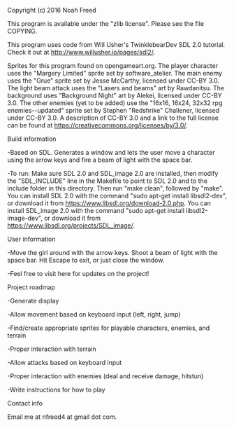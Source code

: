 Copyright (c) 2016 Noah Freed

This program is available under the "zlib license". Please see the file COPYING.

This program uses code from Will Usher's TwinklebearDev SDL 2.0 tutorial. Check it out at http://www.willusher.io/pages/sdl2/.

Sprites for this program found on opengameart.org. 
The player character uses the "Margery Limited" sprite set by software_atelier.
The main enemy uses the "Grue" sprite set by Jesse McCarthy, licensed under CC-BY 3.0.
The light beam attack uses the "Lasers and beams" art by Rawdanitsu.
The background uses "Background Night" art by Alekei, licensed under CC-BY 3.0.
The other enemies (yet to be added) use the "16x16, 16x24, 32x32 rpg enemies--updated" sprite set by Stephen "Redshrike" Challener, licensed under CC-BY 3.0.
A description of CC-BY 3.0 and a link to the full license can be found at https://creativecommons.org/licenses/by/3.0/.


Build information

-Based on SDL. 
Generates a window and lets the user move a character using the arrow keys and fire a beam of light with the space bar.

-To run:
Make sure SDL 2.0 and SDL_image 2.0 are installed, then modify the "SDL_INCLUDE" line in the Makefile to point to SDL 2.0 and to the include folder in this directory.
Then run "make clean", followed by "make".
You can install SDL 2.0 with the command "sudo apt-get install libsdl2-dev", or download it from https://www.libsdl.org/download-2.0.php. 
You can install SDL_image 2.0 with the command "sudo apt-get install libsdl2-image-dev", or download it from https://www.libsdl.org/projects/SDL_image/.


User information

-Move the girl around with the arrow keys. Shoot a beam of light with the space bar. Hit Escape to exit, or just close the window.

-Feel free to visit here for updates on the project!



Project roadmap

-Generate display

-Allow movement based on keyboard input (left, right, jump)

-Find/create appropriate sprites for playable characters, enemies, and terrain

-Proper interaction with terrain

-Allow attacks based on keyboard input

-Proper interaction with enemies (deal and receive damage, hitstun)

-Write instructions for how to play


Contact info

Email me at nfreed4 at gmail dot com.
